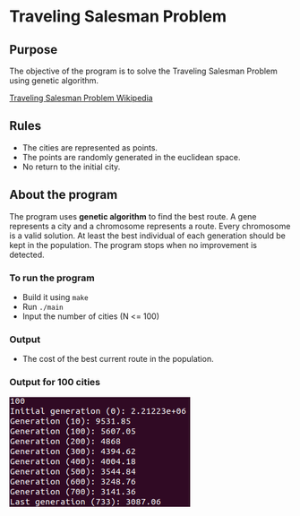 # Traveling Salesman Problem
## Purpose
The objective of the program is to solve the Traveling Salesman Problem using genetic algorithm.

[Traveling Salesman Problem Wikipedia](https://en.wikipedia.org/wiki/Travelling_salesman_problem)

## Rules
- The cities are represented as points.
- The points are randomly generated in the euclidean space.
- No return to the initial city.

## About the program
The program uses **genetic algorithm** to find the best route. A gene represents a city and a chromosome represents a route. Every chromosome is a valid solution. At least the best individual of each generation should be kept in the population. The program stops when no improvement is detected.

### To run the program
- Build it using `make`
- Run `./main`
- Input the number of cities (N <= 100)

### Output
- The cost of the best current route in the population.

### Output for 100 cities
![Output](https://github.com/luntropy/traveling-salesman-problem/blob/main/images/output-example-100-cities.png)
